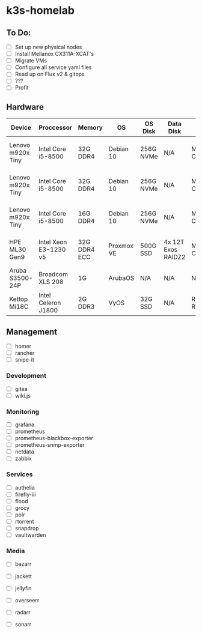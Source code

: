 # k3s-homelab

## To Do:
- [ ] Set up new physical nodes
- [ ] Install Mellanox CX311A-XCAT's
- [ ] Migrate VMs
- [ ] Configure all service yaml files
- [ ] Read up on Flux v2 & gitops
- [ ] ???
- [ ] Profit

## Hardware
| Device            | Proccessor            | Memory       | OS         | OS Disk   | Data Disk          | NIC             | Roles                          |
| ------------------|-----------------------|--------------|------------|-----------|--------------------|-----------------|--------------------------------|
| Lenovo m920x Tiny | Intel Core i5-8500    | 32G DDR4     | Debian 10  | 256G NVMe | N/A                | Mellanox CX311A | 1x k3s master / 2x k3s worker  | 
| Lenovo m920x Tiny | Intel Core i5-8500    | 32G DDR4     | Debian 10  | 256G NVMe | N/A                | Mellanox CX311A | 1x k3s master / 2x k3s worker  |
| Lenovo m920x Tiny | Intel Core i5-8500    | 16G DDR4     | Debian 10  | 256G NVMe | N/A                | Mellanox CX311A | 1x k3s master / 1x k3s worker  |  
| HPE ML30 Gen9     | Intel Xeon E3-1230 v5 | 32G DDR4 ECC | Proxmox VE | 500G SSD  | 4x 12T Exos RAIDZ2 | Mellanox CX322A | VyOS primary / NFS / SMB / ZFS |
| Aruba S3500-24P   | Broadcom XLS 208      | 1G           | ArubaOS    | N/A       | N/A                | N/A             | L3 core                        |
| Kettop Mi18C      | Intel Celeron J1800   | 2G DDR3      | VyOS       | 32G SSD   | N/A                | Realtek RTL8111 | VyOS secondary                 |

## Management
- [ ] homer
- [ ] rancher
- [ ] snipe-it

### Development
- [ ] gitea
- [ ] wiki.js

### Monitoring
- [ ] grafana
- [ ] prometheus
- [ ] prometheus-blackbox-exporter
- [ ] prometheus-snmp-exporter
- [ ] netdata
- [ ] zabbix

### Services
- [ ] authelia
- [ ] firefly-iii
- [ ] flood
- [ ] grocy
- [ ] polr
- [ ] rtorrent
- [ ] snapdrop
- [ ] vaultwarden

### Media
- [ ] bazarr
- [ ] jackett
- [ ] jellyfin
- [ ] overseerr
- [ ] radarr
- [ ] sonarr



